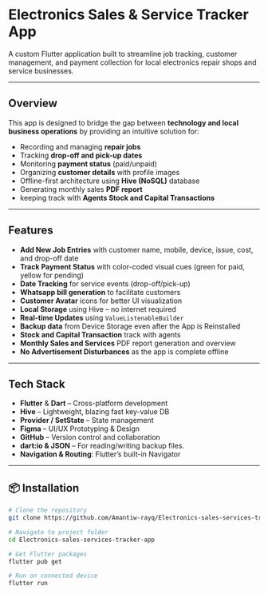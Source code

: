 # Electronics Sales & Service Tracker App

A custom Flutter application built to streamline job tracking, customer management, and payment collection for local electronics repair shops and service businesses.

---

## Overview

This app is designed to bridge the gap between **technology and local business operations** by providing an intuitive solution for:

- Recording and managing **repair jobs**
- Tracking **drop-off and pick-up dates**
- Monitoring **payment status** (paid/unpaid)
- Organizing **customer details** with profile images
- Offline-first architecture using **Hive (NoSQL)** database
- Generating monthly sales **PDF report**
- keeping track with **Agents Stock and Capital Transactions**   

---

## Features

- **Add New Job Entries** with customer name, mobile, device, issue, cost, and drop-off date
- **Track Payment Status** with color-coded visual cues (green for paid, yellow for pending)
- **Date Tracking** for service events (drop-off/pick-up)
- **Whatsapp bill generation** to facilitate customers
- **Customer Avatar** icons for better UI visualization
- **Local Storage** using Hive – no internet required
- **Real-time Updates** using `ValueListenableBuilder`
- **Backup data** from Device Storage even after the App is Reinstalled
- **Stock and Capital Transaction** track with agents
- **Monthly Sales and Services** PDF report generation and overview
- **No Advertisement Disturbances** as the app is complete offline

---

## Tech Stack

- **Flutter** & **Dart** – Cross-platform development
- **Hive** – Lightweight, blazing fast key-value DB
- **Provider / SetState** – State management
- **Figma** – UI/UX Prototyping & Design
- **GitHub** – Version control and collaboration
- **dart:io & JSON** – For reading/writing backup files.
- **Navigation & Routing**: Flutter’s built-in Navigator



---

## 📦 Installation

```bash
# Clone the repository
git clone https://github.com/Amantiw-rayq/Electronics-sales-services-tracker-app.git

# Navigate to project folder
cd Electronics-sales-services-tracker-app

# Get Flutter packages
flutter pub get

# Run on connected device
flutter run
